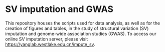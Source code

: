 # SV imputation and GWAS

This repository houses the scripts used for data analysis, as well as for the creation of figures and tables, in the study of structural variation (SV) imputation and genome-wide association studies (GWAS). To access our online SV imputation server, please visit https://yanglab.westlake.edu.cn/impute_sv.
